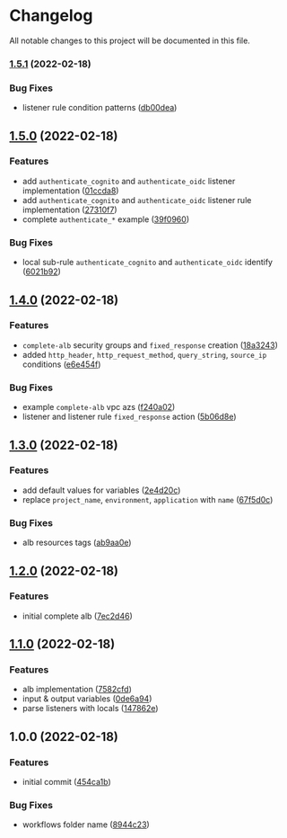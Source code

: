 # Changelog

All notable changes to this project will be documented in this file.

### [1.5.1](https://github.com/edelwud/terrafrom-aws-alb/compare/v1.5.0...v1.5.1) (2022-02-18)


### Bug Fixes

* listener rule condition patterns ([db00dea](https://github.com/edelwud/terrafrom-aws-alb/commit/db00dea3af30f848ab1a2fb68b8dcb9b1e5846e6))

## [1.5.0](https://github.com/edelwud/terrafrom-aws-alb/compare/v1.4.0...v1.5.0) (2022-02-18)


### Features

* add `authenticate_cognito` and `authenticate_oidc` listener implementation ([01ccda8](https://github.com/edelwud/terrafrom-aws-alb/commit/01ccda8a72b9791e790cad734d4dc42504952630))
* add `authenticate_cognito` and `authenticate_oidc` listener rule implementation ([27310f7](https://github.com/edelwud/terrafrom-aws-alb/commit/27310f75415f22f9e4b4260c8b7935beb244ef5f))
* complete `authenticate_*` example ([39f0960](https://github.com/edelwud/terrafrom-aws-alb/commit/39f0960edafc38a42d7e671c46aadd942a9ad71c))


### Bug Fixes

* local sub-rule `authenticate_cognito` and `authenticate_oidc` identify ([6021b92](https://github.com/edelwud/terrafrom-aws-alb/commit/6021b92016578e073a8755ba7902ef9c8f1854f8))

## [1.4.0](https://github.com/edelwud/terrafrom-aws-alb/compare/v1.3.0...v1.4.0) (2022-02-18)


### Features

* `complete-alb` security groups and `fixed_response` creation ([18a3243](https://github.com/edelwud/terrafrom-aws-alb/commit/18a32433cdf817f91d2f9d4a1cc57e6c0bc1da1c))
* added `http_header`, `http_request_method`, `query_string`, `source_ip` conditions ([e6e454f](https://github.com/edelwud/terrafrom-aws-alb/commit/e6e454fc79c09e93ae17288837fff1d6b8538b84))


### Bug Fixes

* example `complete-alb` vpc azs ([f240a02](https://github.com/edelwud/terrafrom-aws-alb/commit/f240a02671a8f6b24457cde7797d759ec4d08e92))
* listener and listener rule `fixed_response` action ([5b06d8e](https://github.com/edelwud/terrafrom-aws-alb/commit/5b06d8e720ec21019106d68dd1117ff1c59d29c1))

## [1.3.0](https://github.com/edelwud/terrafrom-aws-alb/compare/v1.2.0...v1.3.0) (2022-02-18)


### Features

* add default values for variables ([2e4d20c](https://github.com/edelwud/terrafrom-aws-alb/commit/2e4d20c4750fe23e5bab11dd785073d2aef17956))
* replace `project_name`, `environment`, `application` with `name` ([67f5d0c](https://github.com/edelwud/terrafrom-aws-alb/commit/67f5d0c47b02a1977508abac45db5deb79d7cdda))


### Bug Fixes

* alb resources tags ([ab9aa0e](https://github.com/edelwud/terrafrom-aws-alb/commit/ab9aa0e8977c127beb0c587397cbc14a27521e2d))

## [1.2.0](https://github.com/edelwud/terrafrom-aws-alb/compare/v1.1.0...v1.2.0) (2022-02-18)


### Features

* initial complete alb ([7ec2d46](https://github.com/edelwud/terrafrom-aws-alb/commit/7ec2d46f239b9fd534580d5a8fa53ff9e8f05e99))

## [1.1.0](https://github.com/edelwud/terrafrom-aws-alb/compare/v1.0.0...v1.1.0) (2022-02-18)


### Features

* alb implementation ([7582cfd](https://github.com/edelwud/terrafrom-aws-alb/commit/7582cfd452cfca9a850a666deb8458ac12ed509e))
* input & output variables ([0de6a94](https://github.com/edelwud/terrafrom-aws-alb/commit/0de6a9400b5c72573cc6eb24cf2f236634fcad1a))
* parse listeners with locals ([147862e](https://github.com/edelwud/terrafrom-aws-alb/commit/147862ed371d9dc21cbf9c29dacf1e599162bdd1))

## 1.0.0 (2022-02-18)


### Features

* initial commit ([454ca1b](https://github.com/edelwud/terrafrom-aws-alb/commit/454ca1b702fb81cc4f31d3581415a1d61f144f73))


### Bug Fixes

* workflows folder name ([8944c23](https://github.com/edelwud/terrafrom-aws-alb/commit/8944c23738e94d0b085fb7151193fd76282e85f6))
